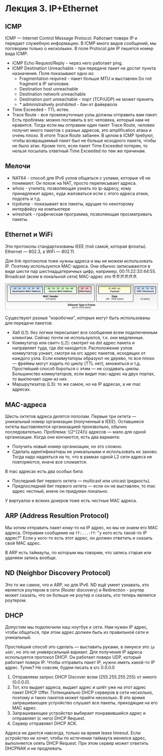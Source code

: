 # Лекция 3. IP+Ethernet

## ICMP

ICMP — Internet Control Message Protocol.
Работает поверх IP и передает служебную информацию.
В ICMP много видов сообщений, мы поговорим только о нескольких.
В поле Protocol для IP пишется номер вида ICMP.

- ICMP Echo Request/Reply - через него работает ping.
- ICMP Destination Unreachable - при передаче пакет не достиг пункта назначения.
    Поля показывают одно из:
    - Fragmentation required - пакет больше MTU и выставлен Do not fragment в IP заголовке.
    - Destination host unreachable
    - Destination network unreachable
    - Destination port unreachable - порт (TCP/UDP) не может принять
    - \* administratively prohibited - бан от файервола
- Time Exceeded - TTL истек. 
- Trace Route - все промежуточные узлы должны отправить вам пакет.
  Есть проблема: можно поставить в src человека, который нам не нравится.
  Тогда если мы отправим один пакет Trace Route, человек получит много пакетов с разных адресов, это amplification атака и очень плохо.
  В итоге Trace Route забанен.
  В целом в ICMP требуют, чтобы возвращаемый пакет был не больше исходного пакета, чтобы не было атак.
  Кроме того, если пакет Time Exceeded потерян, то нельзя посылать ответный Time Exceeded по тем же причинам.

## Мелочи

- NAT64 - способ для IPv6 узлов общаться с узлами, которые v6 не понимают.
    Он похож на NAT, просто переписывает адреса.
- whois - утилита, позволяющая узнать по ip-адресу, кому принадлежит адрес, куда жаловаться если с этого адреса атаки, подсеть и т.д.
- tcpdump - показывает все пакеты, идущие по некоторому интерфейсу на компьютере
- wireshark - графическая программа, позволяющая просматривать пакеты.

## Ethernet и WiFi

Эти протоколы стандартизованы IEEE (той самой, которая флоаты).
Ethernet — 802.3, а WiFi — 802.11.

Для link протоколов тоже нужны адреса и мы не можем использовать IP.
Поэтому используются MAC-адреса.
Они обычно записываются в виде шести пар шестнадцатеричных цифр, например, 00:11:22:33:44:55.
Broadcast (всем в локальной сети) MAC-адрес это ff:ff:ff:ff:ff:ff.

![ethernet frame](img/eth_packet.png)

Существуют разные "коробочки", которые могут быть использованы для передачи пакетов:
- Хаб (L1): без логики пересылает все сообщения всем подключенным клиентам. Сейчас почти не используются, т.к. они медленные.
- Коммутатор или свитч (L2): смотрит на dst адрес пакета и направляет туда, где dst находится.
  Расположение узлов коммутатор узнает, смотря на src адрес пакетов, исходящих от каждого узла.
  Если коммутаторы образуют не дерево, то все плохо — фреймы могут ходить по циклу (TTL нет), множиться и т.д.
  Простейший способ бороться с этим — не создавать циклы.
  Большинство коммутаторов, если видит mac-адрес на двух портах, то выключает один из них.
- Маршрутизатор (L3): то же самое, но на IP адресах, а не mac адресах. 

## MAC-адреса

Шесть октетов адреса делятся пополам. Первые три октета — уникальный номер организации (полученный в IEEE).
Оставшиеся октеты выставляются организацией произвольно, обычно последовательно.
Проблема: \\(2^{24}\\) адресов — мало для одной организации. Когда они кончаются, есть два варианта:
- Получить новый номер организации, но это сложно.
- Сделать идентификаторы не уникальными и использовать их заново.
  Тогда надо надеяться на то, что в рамках одной L2 сети адреса не повторяются, иначе все сломается.

В mac адресах есть два особых бита:
- Последний бит первого октета — multicast или unicast (редкость).
- Предпоследний бит первого октета — если он не выставлен, то mac адрес честный, иначе он придуман локально.

У виртуалок и всяких докеров тоже есть честные MAC адреса.

## ARP (Address Resultion Protocol)

Мы хотим отправить пакет кому-то на IP адрес, но мы не знаем его MAC адреса.
Отправим сообщение на `ff:...:ff`: "у кого есть такой-то IP адрес?"
Если у кого-то есть этот адрес, он должен ответить и сказать свой MAC адрес.

В ARP есть таймауты, по которым мы говорим, что запись старая или удаляем запись вообще.

## ND (Neighbor Discovery Protocol)

Это то же самое, что и ARP, но для IPv6.
ND ещё умеет узнавать, кто является роутером в сети (Router discovery) и Redirection - роутер может сказать, что он больше не роутер и сказать, кто теперь является роутером.

## DHCP

Допустим мы подключили наш ноутбук к сети.
Нам нужен IP адрес, чтобы общаться, при этом адрес должен быть из правильной сети и уникальный.

Простейший способ это сделать — выставить руками, в линуксе это `ip addr`, но это не универсальный вариант.
Для получения IP адреса используется протокол DHCP.
Он работает поверх UDP, который работает поверх IP.
Чтобы отправить пакет IP, нужно иметь какой-то IP адрес.
Тупик? Не совсем, будем писать в src 0.0.0.0

1. Отправляем запрос DHCP Discover всем (255.255.255.255) от никого (0.0.0.0).
1. Тот, кто выдает адреса, выдает адрес и шлёт уже на этот адрес пакет DHCP Offer.
   Потенциально DHCP серверов в сети несколько, поэтому и таких пакетов может прийти несколько.
   В это время запрашивающее устройство слушает все пакеты, приходящие на его MAC адрес.
1. Запрашивающее устройство выбирает понравившийся адрес и отправляет (с него) DHCP Request.
1. Сервер отправляет DHCP ACK.

Адреса не даются навсегда, только на время lease timeout.
Если устройство не хочет, чтобы по истечении таймаута менялся адрес, выполняется опять DHCP Request.
При этом сервер может ответить DHCPNAK и не продлевать. 